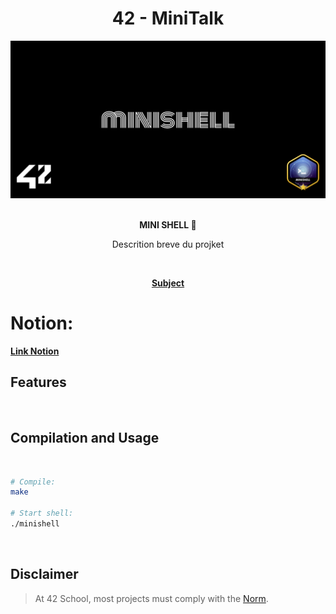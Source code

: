 <div align="center">
<h1>42 - MiniTalk</h1>

<img src="subject/cover.png" alt="Covers" width="650" />

</br>
</br>

<strong>MINI SHELL 📡</strong>

<p>Descrition breve du projket</p>

</br>

<p><a href="https://github.com/MathysCogne/42_MiniShell/blob/main/subject/en.subject.pdf"><strong>Subject</strong></a></p>


</div>


# Notion:
<p><a href="https://www.notion.so/mathys-cogne/MINISHELL-15a8a46a9e65808283a7f71b9cf2d3b0"><strong>Link Notion</strong></a></p>

## Features


</div>

</br>

## Compilation and Usage

</br>

```bash
# Compile:
make

# Start shell:
./minishell

```

</br>

## Disclaimer
> At 42 School, most projects must comply with the [Norm](https://github.com/42School/norminette/blob/master/pdf/en.norm.pdf).
